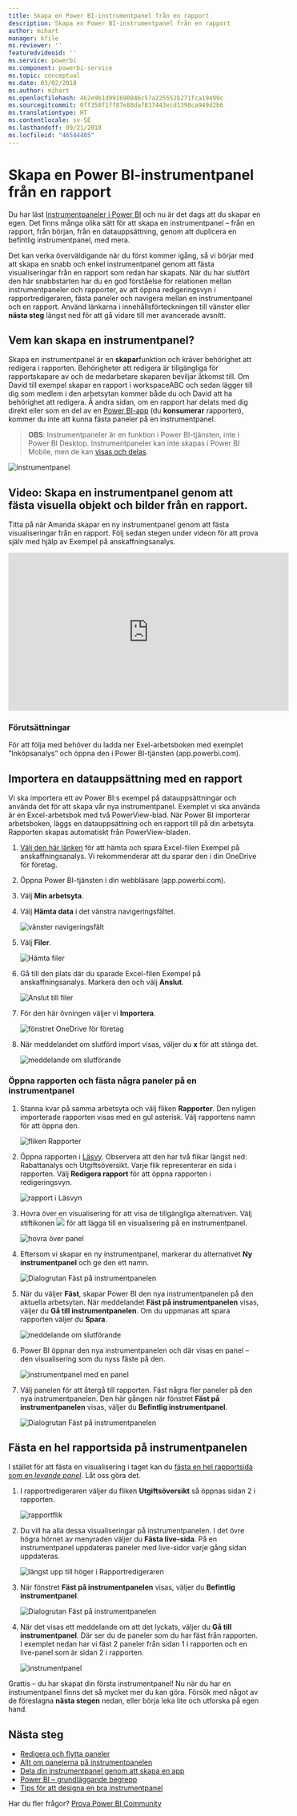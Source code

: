 ```yaml
---
title: Skapa en Power BI-instrumentpanel från en rapport
description: Skapa en Power BI-instrumentpanel från en rapport
author: mihart
manager: kfile
ms.reviewer: ''
featuredvideoid: ''
ms.service: powerbi
ms.component: powerbi-service
ms.topic: conceptual
ms.date: 03/02/2018
ms.author: mihart
ms.openlocfilehash: 462e9b1d991690846c57a225552b271fca19499c
ms.sourcegitcommit: 0ff358f1ff87e88daf837443ecd1398ca949d2b6
ms.translationtype: HT
ms.contentlocale: sv-SE
ms.lasthandoff: 09/21/2018
ms.locfileid: "46544405"
---
```

# <a name="create-a-power-bi-dashboard-from-a-report"></a>Skapa en Power BI-instrumentpanel från en rapport
Du har läst [Instrumentpaneler i Power BI](consumer/end-user-dashboards.md) och nu är det dags att du skapar en egen. Det finns många olika sätt för att skapa en instrumentpanel – från en rapport, från början, från en datauppsättning, genom att duplicera en befintlig instrumentpanel, med mera.  

Det kan verka överväldigande när du först kommer igång, så vi börjar med att skapa en snabb och enkel instrumentpanel genom att fästa visualiseringar från en rapport som redan har skapats. När du har slutfört den här snabbstarten har du en god förståelse för relationen mellan instrumentpaneler och rapporter, av att öppna redigeringsvyn i rapportredigeraren, fästa paneler och navigera mellan en instrumentpanel och en rapport. Använd länkarna i innehållsförteckningen till vänster eller **nästa steg** längst ned för att gå vidare till mer avancerade avsnitt.

## <a name="who-can-create-a-dashboard"></a>Vem kan skapa en instrumentpanel?
Skapa en instrumentpanel är en **skapar**funktion och kräver behörighet att redigera i rapporten. Behörigheter att redigera är tillgängliga för rapportskapare av och de medarbetare skaparen beviljar åtkomst till. Om David till exempel skapar en rapport i workspaceABC och sedan lägger till dig som medlem i den arbetsytan kommer både du och David att ha behörighet att redigera. Å andra sidan, om en rapport har delats med dig direkt eller som en del av en [Power BI-app](consumer/end-user-apps.md) (du **konsumerar** rapporten), kommer du inte att kunna fästa paneler på en instrumentpanel.

> **OBS**: Instrumentpaneler är en funktion i Power BI-tjänsten, inte i Power BI Desktop. Instrumentpaneler kan inte skapas i Power BI Mobile, men de kan [visas och delas](consumer/mobile/mobile-apps-view-dashboard.md).
>
> 

![instrumentpanel](media/service-dashboard-create/power-bi-completed-dashboard-small.png)

## <a name="video-create-a-dashboard-by-pinning-visuals-and-images-from-a-report"></a>Video: Skapa en instrumentpanel genom att fästa visuella objekt och bilder från en rapport.
Titta på när Amanda skapar en ny instrumentpanel genom att fästa visualiseringar från en rapport. Följ sedan stegen under videon för att prova själv med hjälp av Exempel på anskaffningsanalys.

<iframe width="560" height="315" src="https://www.youtube.com/embed/lJKgWnvl6bQ" frameborder="0" allowfullscreen></iframe>

### <a name="prerequisites"></a>Förutsättningar
För att följa med behöver du ladda ner Exel-arbetsboken med exemplet ”Inköpsanalys” och öppna den i Power BI-tjänsten (app.powerbi.com).

## <a name="import-a-dataset-with-a-report"></a>Importera en datauppsättning med en rapport
Vi ska importera ett av Power BI:s exempel på datauppsättningar och använda det för att skapa vår nya instrumentpanel. Exemplet vi ska använda är en Excel-arbetsbok med två PowerView-blad. När Power BI importerar arbetsboken, läggs en datauppsättning och en rapport till på din arbetsyta.  Rapporten skapas automatiskt från PowerView-bladen.

1. [Välj den här länken](http://go.microsoft.com/fwlink/?LinkId=529784) för att hämta och spara Excel-filen Exempel på anskaffningsanalys. Vi rekommenderar att du sparar den i din OneDrive för företag.
2. Öppna Power BI-tjänsten i din webbläsare (app.powerbi.com).
3. Välj **Min arbetsyta**.
4. Välj **Hämta data** i det vänstra navigeringsfältet.

    ![vänster navigeringsfält](media/service-dashboard-create/power-bi-get-data3.png)
5. Välj **Filer**.

   ![Hämta filer](media/service-dashboard-create/power-bi-select-files.png)
6. Gå till den plats där du sparade Excel-filen Exempel på anskaffningsanalys. Markera den och välj **Anslut**.

   ![Anslut till filer](media/service-dashboard-create/power-bi-connectnew.png)
7. För den här övningen väljer vi **Importera**.

    ![fönstret OneDrive för företag](media/service-dashboard-create/power-bi-import.png)
8. När meddelandet om slutförd import visas, väljer du **x** för att stänga det.

   ![meddelande om slutförande](media/service-dashboard-create/power-bi-view-datasetnew.png)

### <a name="open-the-report-and-pin-some-tiles-to-a-dashboard"></a>Öppna rapporten och fästa några paneler på en instrumentpanel
1. Stanna kvar på samma arbetsyta och välj fliken **Rapporter**. Den nyligen importerade rapporten visas med en gul asterisk. Välj rapportens namn för att öppna den.

    ![fliken Rapporter](media/service-dashboard-create/power-bi-reports.png)
2. Öppna rapporten i [Läsvy](consumer/end-user-reading-view.md). Observera att den har två flikar längst ned: Rabattanalys och Utgiftsöversikt. Varje flik representerar en sida i rapporten.
    Välj **Redigera rapport** för att öppna rapporten i redigeringsvyn.

    ![rapport i Läsvyn](media/service-dashboard-create/power-bi-reading-view.png)
3. Hovra över en visualisering för att visa de tillgängliga alternativen. Välj stiftikonen ![](media/service-dashboard-create/power-bi-pin-icon.png) för att lägga till en visualisering på en instrumentpanel.

    ![hovra över panel](media/service-dashboard-create/power-bi-hover.png)
4. Eftersom vi skapar en ny instrumentpanel, markerar du alternativet **Ny instrumentpanel** och ge den ett namn.

   ![Dialogrutan Fäst på instrumentpanelen](media/service-dashboard-create/power-bi-pin-tile.png)
5. När du väljer **Fäst**, skapar Power BI den nya instrumentpanelen på den aktuella arbetsytan. När meddelandet **Fäst på instrumentpanelen** visas, väljer du **Gå till instrumentpanelen**. Om du uppmanas att spara rapporten väljer du **Spara**.

     ![meddelande om slutförande](media/service-dashboard-create/power-bi-pin-success.png)
6. Power BI öppnar den nya instrumentpanelen och där visas en panel – den visualisering som du nyss fäste på den.

   ![instrumentpanel med en panel](media/service-dashboard-create/power-bi-pinned.png)
7. Välj panelen för att återgå till rapporten. Fäst några fler paneler på den nya instrumentpanelen. Den här gången när fönstret **Fäst på instrumentpanelen** visas, väljer du **Befintlig instrumentpanel**.  

   ![Dialogrutan Fäst på instrumentpanelen](media/service-dashboard-create/power-bi-existing-dashboard.png)

## <a name="pin-an-entire-report-page-to-the-dashboard"></a>Fästa en hel rapportsida på instrumentpanelen
I stället för att fästa en visualisering i taget kan du [fästa en hel rapportsida som en *levande panel*](service-dashboard-pin-live-tile-from-report.md). Låt oss göra det.

1. I rapportredigeraren väljer du fliken **Utgiftsöversikt** så öppnas sidan 2 i rapporten.

   ![rapportflik](media/service-dashboard-create/power-bi-page-tab.png)

2. Du vill ha alla dessa visualiseringar på instrumentpanelen.  I det övre högra hörnet av menyraden väljer du **Fästa live-sida**. På en instrumentpanel uppdateras paneler med live-sidor varje gång sidan uppdateras.

   ![längst upp till höger i Rapportredigeraren](media/service-dashboard-create/power-bi-pin-live.png)

3. När fönstret **Fäst på instrumentpanelen** visas, väljer du **Befintlig instrumentpanel**.

   ![Dialogrutan Fäst på instrumentpanelen](media/service-dashboard-create/power-bi-pin-live2.png)

4. När det visas ett meddelande om att det lyckats, väljer du **Gå till instrumentpanel**. Där ser du de paneler som du har fäst från rapporten. I exemplet nedan har vi fäst 2 paneler från sidan 1 i rapporten och en live-panel som är sidan 2 i rapporten.

   ![instrumentpanel](media/service-dashboard-create/power-bi-dashboard.png)

Grattis – du har skapat din första instrumentpanel! Nu när du har en instrumentpanel finns det så mycket mer du kan göra.  Försök med något av de föreslagna **nästa stegen** nedan, eller börja leka lite och utforska på egen hand.   

## <a name="next-steps"></a>Nästa steg
* [Redigera och flytta paneler](service-dashboard-edit-tile.md)
* [Allt om panelerna på instrumentpanelen](consumer/end-user-tiles.md)
* [Dela din instrumentpanel genom att skapa en app](consumer/end-user-create-apps.md)
* [Power BI – grundläggande begrepp](consumer/end-user-basic-concepts.md)
* [Tips för att designa en bra instrumentpanel](service-dashboards-design-tips.md)

Har du fler frågor? [Prova Power BI Community](http://community.powerbi.com/)
